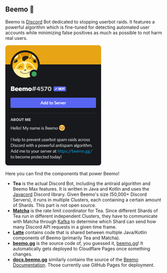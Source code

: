 ## Beemo 🐝

Beemo is [Discord](https://discord.com/) Bot dedicated to stopping userbot raids.
It features a powerful algorithm which is fine-tuned for detecting automated user accounts while minimizing false positives as much as possible to not harm real users.

<a href="https://beemo.gg/invite">
    <img src="/res/beemo-profile.png" width="300" height="376">
</a>

Here you can find the components that power Beemo!

- **Tea** is the actual Discord Bot, including the antiraid algorithm and Beemo Max features. It is written in Java and Kotlin and uses the [Javacord](https://github.com/Javacord/Javacord) Discord library. Given Beemo's size (50,000+ Discord Servers), it runs in multiple Clusters, each containing a certain amount of Shards. This part is not open source.
- [**Matcha**](https://github.com/BeemoBot/matcha) is the rate limit coordinator for Tea. Since different Shards of Tea run in different independent Clusters, they have to communicate with Matcha through [Kafka](https://kafka.apache.org/) to determine which Shard can send how many Discord API requests in a given time frame.
- [**Latte**](https://github.com/BeemoBot/latte) contains code that is shared between multiple Java/Kotlin components of Beemo (primarily Tea and Matcha).
- [**beemo.gg**](https://github.com/BeemoBot/beemo.gg) is the source code of, you guessed it, [beemo.gg](https://beemo.gg/)! It automatically gets deployed to Cloudflare Pages once something changes.
- [**docs.beemo.gg**](https://github.com/BeemoBot/docs.beemo.gg) similarly contains the source of the [Beemo Documentation](https://docs.beemo.gg/). Those currently use GitHub Pages for deployment.
